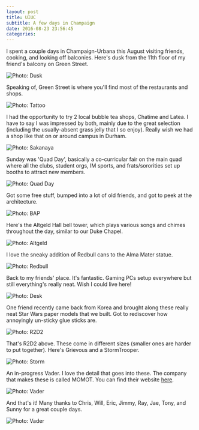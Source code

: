 ```yaml
---
layout: post
title: UIUC
subtitle: A few days in Champaign
date: 2016-08-23 23:56:45
categories:  
---
```


I spent a couple days in Champaign-Urbana this August visiting friends, cooking, and looking off balconies. Here's dusk from the 11th floor of my friend's balcony on Green Street.

<img alt="Photo: Dusk" src="http://i.imgur.com/LVyajJX.jpg" >

Speaking of, Green Street is where you'll find most of the restaurants and shops.

<img alt="Photo: Tattoo" src="http://i.imgur.com/APxcUOQ.jpg" >

I had the opportunity to try 2 local bubble tea shops, Chatime and Latea. I have to say I was impressed by both, mainly due to the great selection (including the usually-absent grass jelly that I so enjoy). Really wish we had a shop like that on or around campus in Durham.

<img alt="Photo: Sakanaya" src="http://i.imgur.com/cw5FBKH.jpg" >

Sunday was 'Quad Day', basically a co-curricular fair on the main quad where all the clubs, student orgs, IM sports, and frats/sororities set up booths to attract new members.

<img alt="Photo: Quad Day" src="http://i.imgur.com/qy37Ppf.jpg" >

Got some free stuff, bumped into a lot of old friends, and got to peek at the architecture.

<img alt="Photo: BAP" src="http://i.imgur.com/Ct5JtnE.jpg" >

Here's the Altgeld Hall bell tower, which plays various songs and chimes throughout the day, similar to our Duke Chapel.

<img alt="Photo: Altgeld" src="http://i.imgur.com/f7piVSm.jpg" >

I love the sneaky addition of Redbull cans to the Alma Mater statue.

<img alt="Photo: Redbull" src="http://i.imgur.com/iTbZIhh.jpg" >

Back to my friends' place. It's fantastic. Gaming PCs setup everywhere but still everything's really neat. Wish I could live here!

<img alt="Photo: Desk" src="http://i.imgur.com/zyzUNUa.jpg" >

One friend recently came back from Korea and brought along these really neat Star Wars paper models that we built. Got to rediscover how annoyingly un-sticky glue sticks are.

<img alt="Photo: R2D2" src="http://i.imgur.com/6xhVhf3.jpg" >

That's R2D2 above. These come in different sizes (smaller ones are harder to put together). Here's Grievous and a StormTrooper.

<img alt="Photo: Storm" src="http://i.imgur.com/fqZUE9j.jpg" >

An in-progress Vader. I love the detail that goes into these. The company that makes these is called MOMOT. You can find their website [here](http://momot.co.kr/portfolio-item/starwars-vol-1/).

<img alt="Photo: Vader" src="http://i.imgur.com/a6ZRyzf.jpg" >

And that's it! Many thanks to Chris, Will, Eric, Jimmy, Ray, Jae, Tony, and Sunny for a great couple days.

<img alt="Photo: Vader" src="http://i.imgur.com/d1X0cwx.jpg" >
